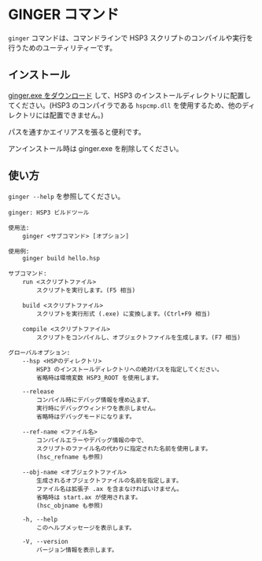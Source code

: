 # GINGER コマンド

`ginger` コマンドは、コマンドラインで HSP3 スクリプトのコンパイルや実行を行うためのユーティリティーです。

## インストール

[ginger.exe をダウンロード](https://github.com/vain0x/hsp3-ginger/raw/master/hsp3-ginger/bin/ginger.exe) して、HSP3 のインストールディレクトリに配置してください。(HSP3 のコンパイラである `hspcmp.dll` を使用するため、他のディレクトリには配置できません。)

パスを通すかエイリアスを張ると便利です。

アンインストール時は ginger.exe を削除してください。

## 使い方

`ginger --help` を参照してください。

```
ginger: HSP3 ビルドツール

使用法:
    ginger <サブコマンド> [オプション]

使用例:
    ginger build hello.hsp

サブコマンド:
    run <スクリプトファイル>
        スクリプトを実行します。(F5 相当)

    build <スクリプトファイル>
        スクリプトを実行形式 (.exe) に変換します。(Ctrl+F9 相当)

    compile <スクリプトファイル>
        スクリプトをコンパイルし、オブジェクトファイルを生成します。(F7 相当)

グローバルオプション:
    --hsp <HSPのディレクトリ>
        HSP3 のインストールディレクトリへの絶対パスを指定してください。
        省略時は環境変数 HSP3_ROOT を使用します。

    --release
        コンパイル時にデバッグ情報を埋め込まず、
        実行時にデバッグウィンドウを表示しません。
        省略時はデバッグモードになります。

    --ref-name <ファイル名>
        コンパイルエラーやデバッグ情報の中で、
        スクリプトのファイル名の代わりに指定された名前を使用します。
        (hsc_refname も参照)

    --obj-name <オブジェクトファイル>
        生成されるオブジェクトファイルの名前を指定します。
        ファイル名は拡張子 .ax を含まなければいけません。
        省略時は start.ax が使用されます。
        (hsc_objname も参照)

    -h, --help
        このヘルプメッセージを表示します。

    -V, --version
        バージョン情報を表示します。
```
